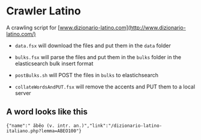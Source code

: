 # Crawler Latino
A crawling script for [www.dizionario-latino.com](http://www.dizionario-latino.com/)

- `data.fsx` will download the files and put them in the `data` folder

- `bulks.fsx` will parse the files and put them in the `bulks` folder in the elasticsearch bulk insert format

- `postBulks.sh` will POST the files in `bulks` to elastichsearch

- `collateWordsAndPUT.fsx` will remove the accents and PUT them to a local server
## A word looks like this 
`{"name":" ăbĕo (v. intr. an.)","link":"/dizionario-latino-italiano.php?lemma=ABEO100"}`
